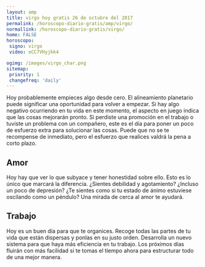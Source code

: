 ```yaml
---
layout: amp
title: virgo hoy gratis 26 de octubre del 2017 
permalink: /horoscopo-diario-gratis/amp/virgo/
normallink: /horoscopo-diario-gratis/virgo/
home: FALSE
horoscopo:
 signo: virgo
 video: oCC7VHyjkk4

ogimg: /images/virgo_char.png
sitemap:
 priority: 1
 changefreq: 'daily'
---
```



Hoy probablemente empieces algo desde cero. El alineamiento planetario puede significar una oportunidad para volver a empezar. Si hay algo negativo ocurriendo en tu vida en este momento, el aspecto en juego indica que las cosas mejorarán pronto. Si perdiste una promoción en el trabajo o tuviste un problema con un compañero, este es el día para poner un poco de esfuerzo extra para solucionar las cosas. Puede que no se te recompense de inmediato, pero el esfuerzo que realices valdrá la pena a corto plazo.

## Amor

Hoy hay que ver lo que subyace y tener honestidad sobre ello. Esto es lo único que marcará la diferencia. ¿Sientes debilidad y agotamiento? ¿Incluso un poco de depresión? ¿Te sientes como si tu estado de ánimo estuviese oscilando como un péndulo? Una mirada de cerca al amor te ayudará.

## Trabajo

Hoy es un buen día para que te organices. Recoge todas las partes de tu vida que están dispersas y ponlas en su justo orden. Desarrolla un nuevo sistema para que haya más eficiencia en tu trabajo. Los próximos días fluirán con más facilidad si te tomas el tiempo ahora para estructurar todo de una mejor manera.